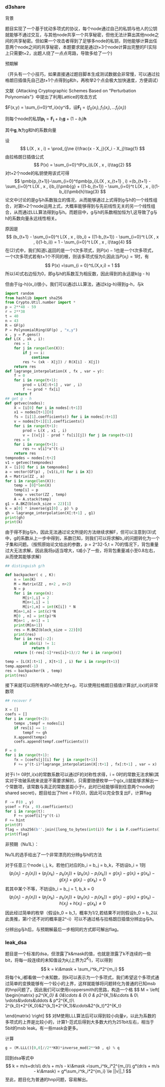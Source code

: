 ### d3share

背景

题目实现了一个基于扰动多项式的协议，每个node通过自己的私钥与他人的公钥就能够不通过交互，与其他node共享一个共享秘密，但他无法计算出其他node之间的共享秘密。但如果一个攻击者得到了足够多node的私钥，则他能够计算出任意两个node之间的共享秘密，本题要求就是通过t+3个node计算出完整的F(实际上只需要t+2，出题人绕了一点点弯路，导致多给了一个)

预期解

（开头有一个小技巧，如果直接通过题目脚本生成测试数据会非常慢，可以通过拉格朗日插值先自己选t+1个点得到g和h，再枚举2个点会极大加快速度，方便调试）

文献《Attacking Cryptographic Schemes Based on “Perturbation Polynomials”》中提出了利用Lattice的攻击方式

$F(x,y) = \sum_{i=0}^tf_i(x)y^i$，设$\pmb{F_i} = (f_0(x_i) , f_1(x_i) , ... f_t(x_i))$

则每个node的私钥$\pmb{p_i} = \pmb{F_i} + b_i\pmb{g} + (1-b_i)\pmb{h}$

其中$\pmb{g},\pmb{h}$为g和h的系数向量

设
$$
L(X , x , i) = \prod_{j\ne i}\frac{x - X_j}{X_i - X_j}\tag{1}
$$
由拉格朗日插值公式
$$
P(x) = \sum_{i=0}^tP(x_i)L(X , x , i)\tag{2}
$$
对t+2个node的私钥使用该式可得
$$
\pmb{p_{t+1}}-\sum_{i=0}^t\pmb{p_i}L(X , x_{t+1} , i) =(b_{t+1} - \sum_{i=0}^t L(X , x , i)b_i)\pmb{g} + ((1-b_{t+1}) - \sum_{i=0}^t L(X , x , i)(1-b_i))\pmb{h}\tag{3}
$$
论文中讨论的是g与h系数独立的情况，从而能够通过上式得到g与h的一个线性组合，对第t+2个node运用上式，大概率能够得到与先前线性无关的另一个线性组合，从而通过LLL算法得到g与h。而题目中，g与h的系数相加恒为1,这导致了g与h的系数向量永远线性相关。

原因是
$$
(b_{t+1} - \sum_{i=0}^t L(X , x , i)b_i) + ((1-b_{t+1}) - \sum_{i=0}^t L(X , x , i)(1-b_i)) = 1 - \sum_{i=0}^t L(X , x , i)\tag{4}
$$
在(2)式中，我们知道L返回的是一个t次多项式，则$P(x) - 1$也是一个t次多项式，一个t次多项式若有t+1个不同的根，则该多项式恒为0,因此当$P(x_i) = 1$时，有
$$
P(x) =\sum_{i = 0}^tL(X,x,i) = 1
$$
所以(4)式右边恒为0，即g与h的系数互为相反数，因此得到的永远是k(g - h)

但由于(g-h)(x_i)很小，我们可以通过LLL算法，通过k(g-h)得到g-h，与k

```python
import random
from hashlib import sha256
from Crypto.Util.number import *
p = 2**48 - 59
r = 2**38
t = 40
n = 43
R = GF(p)
P = PolynomialRing(GF(p) , "x,y")
x , y = P.gens()
def L(X , xk , i):
    res = 1
    for j in range(len(X)):
        if j == i:
            continue
        res *= (xk - X[j]) / R(X[i] - X[j])
    return res
def lagrange_interpolation(X , fx , var = y):
    f = 0
    for i in range(t+1):
        prod = L(X[:t+1] , var , i)
        f += prod * fx[i]
    return f
## get g - h
def getvec(nodes):
    X = [i[0] for i in nodes[:t+1]]
    x1 = nodes[t+1][0]
    fs = [i[1].coefficients() for i in nodes[:t+1]]
    v = nodes[t+1][1].coefficients()
    for i in range(t+1):
        prod = L(X , x1 , i)
        v = [(v[j] - prod * fs[i][j]) for j in range(t+1)]
    res = 0
    for i in range(t+1):
        res += v[i]*x^(t-i)
    return res
tempnodes = nodes[:t+2]
v1 = getvec(tempnodes)
X = [i[0] for i in tempnodes]
a = vector(GF(p) , [v1(i,0) for i in X])
A = Matrix(ZZ , a)
for i in range(len(X)):
    temp = [0]*len(X)
    temp[i] = p
    temp = vector(ZZ , temp)
    A = A.stack(temp)
g1 = A.BKZ(block_size = 22)[1]
k = a[0] * inverse(g1[0] , p) % p
gh = lagrange_interpolation(X[:t+1] , g1)
print(gh)
print(k)
```

由于得不到g与h，因此无法通过论文所提的方法继续求解F，但可以注意到(3)式中，g的系数从上一步中得到，系数已知，则我们可以将求解b_i的问题转化为一个子集和问题。（按照原始论文给出的参数，p = 2\^32-5,t = 70的情况下，背包重量过大无法求解，因此我将p适当增大，t减小了一些，将背包重量减小至0.8左右，从而使其能够求解）

```python
## distinguish g/h

def backpacker( c , K):
    n = len(K)
    M = Matrix(ZZ , n+2 , n+2)
    N = p
    for i in range(n):
        M[i+1,i] = 2
        M[n+1,i] = 1
        M[i+1,n] = int(K[i]) * N
    M[n+1,n] = int(c)*N
    M[0 , n] = int(p)*N
    M[n+1 , n+1] = 1
    print(M[n+1])
    res = M.BKZ(block_size = 22)[0]
    print(res)
    for i in res[:-2]:
        if abs(i) != 1:
            return 0
    return [(-res[-1]*res[i]+1)//2 for i in range(n)]

temp = [L(X[:t+1] , X[t+1] , i) for i in range(t+1)]
temp.append(-1)
res = backpacker(k , temp)
print(res)
```



接下来就可以将所有的f+h转化为f+g，可以使用拉格朗日插值计算出f_i(x)的非常数项

```python
## recover F

X = []
coefs = []
for i in range(t+2):
    tempx ,tempf = nodes[i]
    if res[i] == 1:
        tempf += gh
    X.append(tempx)
    coefs.append(tempf.coefficients())

F = 0
for i in range(t+1):
    fx = [coefs[j][i] for j in range(t+1)]
    F += y^(t-i)*lagrange_interpolation(X[:t+1] , fx[:t+1] , var = x)
```



对于i != 0时f_i(x)的常数系数可以通过F的对称性求得，i = 0时的常数无法求解(其实对于攻破系统来说是不需要求解的，只需要随便枚举一个g(x_i)就能够求解出一个常数项，该常数与真正的常数差距小于r，此时已经能够得到任意两个node的shared secret)，题目给出了hint = F(0,0)，因此可以完全恢复出F，计算flag

```python
F -= F(0 , y)
ycoef = F(x , 0).coefficients()
for i in range(t):
    F += ycoef[i]*y^(t-i)
F += hint
print(F)
flag = sha256(b''.join([long_to_bytes(int(i)) for i in F.coefficients()])).hexdigest()
print(flag)
```

非预期（Nu1L）：

Nu1L的选手给出了一个非常漂亮的分辨g与h的方法

对于任意三个node i, j, k，若他们对应的b_i = b_j = b_k，不妨设b_i = 1则
$$
(p_i(x_j) - p_j(x_i))+(p_j(x_k) - p_k(x_j)) + (p_k(x_i) - p_i(x_k)) = g(x_j) - g(x_i) + g(x_k) - g(x_j) + g(x_i) - g(x_k) = 0
$$
若其中某个不等，不妨设b_i = b_j = 1, b_k = 0
$$
(p_i(x_j) - p_j(x_i))+(p_j(x_k) - p_k(x_j)) + (p_k(x_i) - p_i(x_k)) = g(x_j) - g(x_i) + g(x_k) - h(x_j) + h(x_i) - g(x_k) \ne 0
$$
因此经过简单的枚举（假设b_0 = b_1，概率为1/2,若结果不对则假设b_0 = b_2以此类推，第i个还不对的概率是2^-i）可以不通过格与拉格朗日插值分辨出g与h。

分辨出g与h后，与预期解最后一步相同的方式即可解出flag。

### leak_dsa

题目是一个标准的dsa，但泄露了k&mask的值，也就是泄露了k不连续的一些bit，将每一段连续的未知值设为$k_i$(上界为$2^{K_i}$)，可以得到
$$
k = k\&mask + \sum_i^tk_i*2^{m_i}
$$
将每个k_i都看做一个未知数，则k可以表示为一个多项式，我们希望这个多项式通过简单的变换能够有一个较小的上界，这样就能够将问题转化为普通的已知msb的hnp问题了。因此我们可以使用coppersmith的思路，构造一个格
$$
M = \left[
\begin{matrix}
p*2^{K_0} & 0&\cdots & 0\\
0 & p*2^{K_1}&\cdots & 0\\
\vdots&\vdots&\ddots & p*2^{K_t}\\
2^{k_0}*2^{K_0}&2^{k_1}*2^{K_1}&\cdots&2^{k_t}*2^{K_t}

\end{matrix}
\right]
$$
对M使用LLL算法后可以得到较小向量$v$，以此为系数的多项式的上界是比较小的，计算1-范式后得到大多数大约为251bit左右，相当于5bit的msb leak。有一些mask会更多。

计算

```python
g = (M.LLL()[0,0]//2**K0)*inverse_mod(2**k0 , q) % q
```

回到dsa等式中
$$
k = m/s+dr/s\\
dr/s + m/s - k\&mask =\sum_i^tk_i*2^{m_i}\\
g*(dr/s + m/s - k\&mask) = g*\sum_i^tk_i*2^{m_i} \le ||v||_1
$$
至此，题目化为普通的hnp问题，容易解出。

